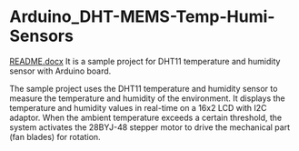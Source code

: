 # Arduino_DHT-MEMS-Temp-Humi-Sensors
[README.docx](https://github.com/user-attachments/files/18253704/README.docx)
It is a sample project for DHT11 temperature and humidity sensor with Arduino board.

The sample project uses the DHT11 temperature and humidity sensor to measure the temperature and humidity of the environment. It displays the temperature and humidity values in real-time on a 16x2 LCD with I2C adaptor. When the ambient temperature exceeds a certain threshold, the system activates the 28BYJ-48 stepper motor to drive the mechanical part (fan blades) for rotation. 
